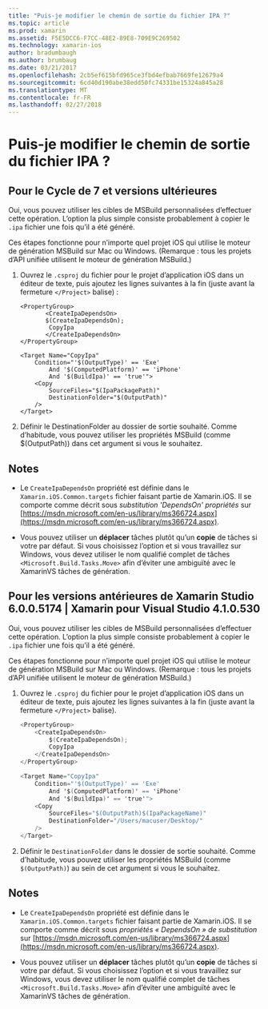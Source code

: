 ```yaml
---
title: "Puis-je modifier le chemin de sortie du fichier IPA ?"
ms.topic: article
ms.prod: xamarin
ms.assetid: F5E5DCC6-F7CC-48E2-89E8-709E9C269502
ms.technology: xamarin-ios
author: bradumbaugh
ms.author: brumbaug
ms.date: 03/21/2017
ms.openlocfilehash: 2cb5ef615bfd965ce3fbd4efbab7669fe12679a4
ms.sourcegitcommit: 6cd40d190abe38edd50fc74331be15324a845a28
ms.translationtype: MT
ms.contentlocale: fr-FR
ms.lasthandoff: 02/27/2018
---
```

# <a name="can-i-change-the-output-path-of-the-ipa-file"></a>Puis-je modifier le chemin de sortie du fichier IPA ?

## <a name="for-cycle-7-and-higher"></a>Pour le Cycle de 7 et versions ultérieures
Oui, vous pouvez utiliser les cibles de MSBuild personnalisées d’effectuer cette opération. L’option la plus simple consiste probablement à copier le `.ipa` fichier une fois qu’il a été généré.

Ces étapes fonctionne pour n’importe quel projet iOS qui utilise le moteur de génération MSBuild sur Mac ou Windows. (Remarque : tous les projets d’API unifiée utilisent le moteur de génération MSBuild.)

1. Ouvrez le `.csproj` du fichier pour le projet d’application iOS dans un éditeur de texte, puis ajoutez les lignes suivantes à la fin (juste avant la fermeture `</Project>` balise) :
    
    ```
    <PropertyGroup>
           <CreateIpaDependsOn>
           $(CreateIpaDependsOn);
            CopyIpa
           </CreateIpaDependsOn>
    </PropertyGroup>
    
    <Target Name="CopyIpa"
        Condition="'$(OutputType)' == 'Exe'
            And '$(ComputedPlatform)' == 'iPhone'
            And '$(BuildIpa)' == 'true'">
        <Copy
            SourceFiles="$(IpaPackagePath)"
            DestinationFolder="$(OutputPath)"
        />
    </Target>
    ```

2. Définir le DestinationFolder au dossier de sortie souhaité. Comme d’habitude, vous pouvez utiliser les propriétés MSBuild (comme $(OutputPath)) dans cet argument si vous le souhaitez.

## <a name="notes"></a>Notes
- Le `CreateIpaDependsOn` propriété est définie dans le `Xamarin.iOS.Common.targets` fichier faisant partie de Xamarin.iOS. Il se comporte comme décrit sous *substitution 'DependsOn' propriétés* sur [https://msdn.microsoft.com/en-us/library/ms366724.aspx](https://msdn.microsoft.com/en-us/library/ms366724.aspx).

- Vous pouvez utiliser un **déplacer** tâches plutôt qu’un **copie** de tâches si votre par défaut. Si vous choisissez l’option et si vous travaillez sur Windows, vous devez utiliser le nom qualifié complet de tâches `<Microsoft.Build.Tasks.Move>` afin d’éviter une ambiguïté avec le XamarinVS tâches de génération.

## <a name="for-versions-before-xamarin-studio-6005174--xamarin-for-visual-studio-410530"></a>Pour les versions antérieures de Xamarin Studio 6.0.0.5174 | Xamarin pour Visual Studio 4.1.0.530

Oui, vous pouvez utiliser les cibles de MSBuild personnalisées d’effectuer cette opération. L’option la plus simple consiste probablement à copier le `.ipa` fichier une fois qu’il a été généré.

Ces étapes fonctionne pour n’importe quel projet iOS qui utilise le moteur de génération MSBuild sur Mac ou Windows. (Remarque : tous les projets d’API unifiée utilisent le moteur de génération MSBuild.)

1. Ouvrez le `.csproj` du fichier pour le projet d’application iOS dans un éditeur de texte, puis ajoutez les lignes suivantes à la fin (juste avant la fermeture `</Project>` balise).

    ```csharp
    <PropertyGroup>
        <CreateIpaDependsOn>
            $(CreateIpaDependsOn);
            CopyIpa
        </CreateIpaDependsOn>
    </PropertyGroup>
    
    <Target Name="CopyIpa"
        Condition="'$(OutputType)' == 'Exe'
            And '$(ComputedPlatform)' == 'iPhone'
            And '$(BuildIpa)' == 'true'">
        <Copy
            SourceFiles="$(OutputPath)$(IpaPackageName)"
            DestinationFolder="/Users/macuser/Desktop/"
        />
    </Target>
    ```

2. Définir le `DestinationFolder` dans le dossier de sortie souhaité. Comme d’habitude, vous pouvez utiliser les propriétés MSBuild (comme `$(OutputPath)`) au sein de cet argument si vous le souhaitez.

## <a name="notes"></a>Notes
- Le `CreateIpaDependsOn` propriété est définie dans le `Xamarin.iOS.Common.targets` fichier faisant partie de Xamarin.iOS. Il se comporte comme décrit sous *propriétés « DependsOn » de substitution* sur [https://msdn.microsoft.com/en-us/library/ms366724.aspx](https://msdn.microsoft.com/en-us/library/ms366724.aspx).

- Vous pouvez utiliser un **déplacer** tâches plutôt qu’un **copie** de tâches si votre par défaut. Si vous choisissez l’option et si vous travaillez sur Windows, vous devez utiliser le nom qualifié complet de tâches `<Microsoft.Build.Tasks.Move>` afin d’éviter une ambiguïté avec le XamarinVS tâches de génération.
